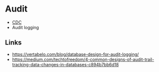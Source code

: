 # Audit

- [CDC](../../../technology/cdc.md)
- Audit logging

## Links

- https://vertabelo.com/blog/database-design-for-audit-logging/
- https://medium.com/techtofreedom/4-common-designs-of-audit-trail-tracking-data-changes-in-databases-c894b7bb6d18
